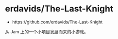 # erdavids/The-Last-Knight

- <https://github.com/erdavids/The-Last-Knight>

从 Jam 上的一个小项目发展而来的小游戏。
